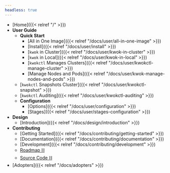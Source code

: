 ```yaml
---
headless: true
---
```


- [Home]({{< relref "/" >}})
- **User Guide**
  - **Quick Start**
    - [All in One Image]({{< relref "/docs/user/all-in-one-image" >}})
    - [Install]({{< relref "/docs/user/install" >}})
    - [`kwok` in Cluster]({{< relref "/docs/user/kwok-in-cluster" >}})
    - [`kwok` in Local]({{< relref "/docs/user/kwok-in-local" >}})
    - [`kwokctl` Manages Clusters]({{< relref "/docs/user/kwokctl-manage-cluster" >}})
    - [Manage Nodes and Pods]({{< relref "/docs/user/kwok-manage-nodes-and-pods" >}})
  - [`kwokctl` Snapshots Cluster]({{< relref "/docs/user/kwokctl-snapshot" >}})
  - [`kwokctl` Auditing]({{< relref "/docs/user/kwokctl-auditing" >}})
  - **Configuration**
    - [Options]({{< relref "/docs/user/configuration" >}})
    - [Stages]({{< relref "/docs/user/stages-configuration" >}})
- **Design**
  - [Introduction]({{< relref "/docs/design/introduction" >}})
- **Contributing**
  - [Getting Started]({{< relref "/docs/contributing/getting-started" >}})
  - [Documentation]({{< relref "/docs/contributing/documentation" >}})
  - [Development]({{< relref "/docs/contributing/development" >}})
  - [Roadmap ⛓](https://github.com/orgs/kubernetes-sigs/projects/21)
  - [Source Code ⛓](https://github.com/kubernetes-sigs/kwok)
- [Adopters]({{< relref "/docs/adopters" >}})
